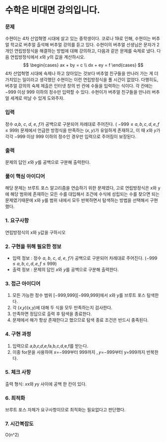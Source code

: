 # 수학은 비대면 강의입니다.

### 문제
수현이는 4차 산업혁명 시대에 살고 있는 중학생이다. 코로나 19로 인해, 수현이는 버추얼 학교로 버추얼 출석해 버추얼 강의를 듣고 있다. 수현이의 버추얼 선생님은 문자가 2개인 연립방정식을 해결하는 방법에 대해 강의하고, 다음과 같은 문제를 숙제로 냈다. 다음 연립방정식에서 $x$와 $y$의 값을 계산하시오.
$$
\begin{cases}
ax + by = c \\
dx + ey = f
\end{cases}
$$
4차 산업혁명 시대에 숙제나 하고 앉아있는 것보다 버추얼 친구들을 만나러 가는 게 더 가치있는 일이라고 생각했던 수현이는 이런 연립방정식을 풀 시간이 없었다. 다행히도, 버추얼 강의의 숙제 제출은 인터넷 창의 빈 칸에 수들을 입력하는 식이다. 각 칸에는 
$-999$ 이상 
$999$ 이하의 정수만 입력할 수 있다. 수현이가 버추얼 친구들을 만나러 버추얼 세계로 떠날 수 있게 도와주자.
### 입력
정수 
$a$,$b$, $c$, $d$, $e$, $f$가 공백으로 구분되어 차례대로 주어진다. (
$-999 \leq a,b,c,d,e,f \leq 999$)
문제에서 언급한 방정식을 만족하는 $\left(x,y\right)$가 유일하게 존재하고, 이 때 $x$와 $y$가 각각
$-999$ 이상 $999$ 이하의 정수인 경우만 입력으로 주어짐이 보장된다.
### 출력
문제의 답인 $x$와 $y$를 공백으로 구분해 출력한다.

### 풀이 핵심 아이디어
해당 문제는 브루트 포스 알고리즘을 연습하기 위한 문제였다, 고로 연립방정식은 x와 y에 해당 범위에 존재하는 모든 수를 대입해서 조건에 수식에 성립되는 수를 찾으면 되는 문제였기때문에 x와 y를 범위 내에서 모두 반복하면서 탐색하는 방법을 선택해서 구현했다.

### 1. 요구사항
연립방정식의 x와 y값을 구하시오

### 2. 구현을 위해 필요한 정보
- 입력 정보 : 정수 $a$, $b$, $c$, $d$, $e$, $f$가 공백으로 구분되어 차례대로 주어진다. ($-999 \leq a,b,c,d,e,f \leq 999$)
- 출력 정보 : 문제의 답인 $x$와 $y$를 공백으로 구분해 출력한다.

### 3. 접근 아이디어
1. 모든 가능한 정수 범위 [−999,999][−999,999]에서 x와 y를 브루트 포스 탐색한다.
2. 각 (𝑥,𝑦)(x,y)에 대해 두 식을 모두 만족하는지 검사한다.
3. 만족하면 정답으로 출력 후 탐색을 종료한다.
4. 문제에서 해가 항상 존재한다고 했으므로 탐색 종료 조건은 반드시 충족된다.


### 4. 구현 과정
1. 입력으로 𝑎,𝑏,𝑐,𝑑,𝑒,𝑓a,b,c,d,e,f를 받는다.
2. 이중 for문을 사용하여 𝑥=−999부터 999까지 , 𝑦=−999부터 y=999까지 반복한다.

### 5. 체크 사항
출력 형식: 𝑥x와 𝑦y 사이에 공백 한 칸이 있다.

### 6. 최적화
브루트 포스 자체가 요구사항이므로 최적화는 필요없다고 판단했다.

### 7. 시간복잡도
O(n^2)